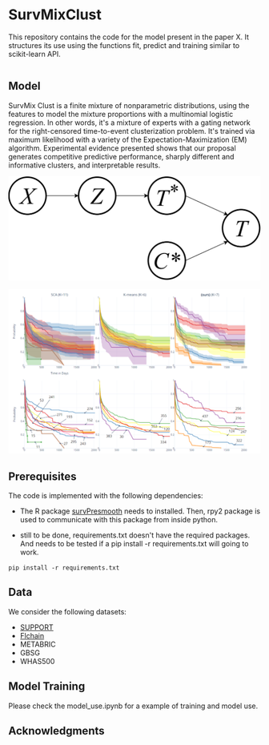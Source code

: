 # SurvMixClust

This repository contains the code for the model present in the paper X. It structures its use using the functions fit, predict and training similar to scikit-learn API.

```latex

```
 
## Model

SurvMix Clust is a finite mixture of nonparametric distributions, using the features to model the mixture proportions with a multinomial logistic regression. In other words, it's a mixture of experts with a gating network for the right-censored time-to-event clusterization problem. It's trained via maximum likelihood with a variety of the Expectation-Maximization (EM) algorithm. Experimental evidence presented shows that our proposal generates competitive predictive performance, sharply different and informative clusters, and interpretable results.

![Model](figures/bayesian_net.png)


![Risk](figures/figure_comparing_clusterizations.png)


## Prerequisites
The code is implemented with the following dependencies:
- The R package [survPresmooth](https://cran.r-project.org/web/packages/survPresmooth/index.html) needs to installed. Then, rpy2 package is used to communicate with this package from inside python.

- still to be done, requirements.txt doesn't have the required packages. And needs to be tested if a pip install -r requirements.txt will going to work.  

```
pip install -r requirements.txt
```

## Data
We consider the following datasets:

- [SUPPORT](http://biostat.mc.vanderbilt.edu/wiki/Main/DataSets)
- [Flchain](https://vincentarelbundock.github.io/Rdatasets/doc/survival/flchain.html)
- METABRIC
- GBSG
- WHAS500

## Model Training

Please check the model_use.ipynb for a example of training and model use.


## Acknowledgments
